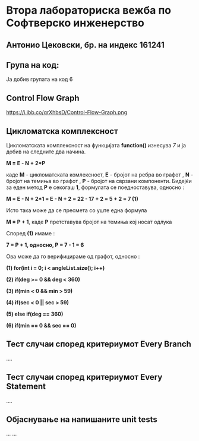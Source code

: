 #  Втора лабораториска вежба по Софтверско инженерство
## Антонио Цековски, бр. на индекс 161241
## Група на код: 
Ја добив групата на код 6
## Control Flow Graph 
https://i.ibb.co/qrXhbsD/Control-Flow-Graph.png

## Цикломатска комплексност ##
Цикломатската комплексност на функцијата **function()** изнесува *7* и ја добив на следните два начина.

**M = E - N + 2*P**

каде **M** - цикломатската комлексност, **E** - бројот на ребра во графот , **N** - бројот на темиња во графот , **P** - бројот на сврзани компоненти.
Бидејќи за еден метод **P** е секогаш **1**, формулата се поедноставува, односно :

**M = E - N + 2*1 = E - N + 2 = 22 - 17 + 2 = 5 + 2 = 7 (1)**

Исто така може да се пресмета со уште една формула 

**M = P + 1**, каде **P** претставува бројот на темиња кој носат одлука 

Според **(1)** имаме :

**7 = P + 1, односно, P = 7 - 1 = 6**

Ова може да го верифицираме од графот, односно :

**(1) for(int i = 0; i < angleList.size(); i++)**

**(2) if(deg >= 0 && deg < 360)**

**(3) if(min < 0  && min > 59)**

**(4) if(sec < 0  || sec > 59)**

**(5) else if(deg == 360)**

**(6) if(min == 0 && sec == 0)**

## Тест случаи според критериумот Every Branch
....

## Тест случаи според критериумот Every Statement
....

## Објаснување на напишаните unit tests
... ...
